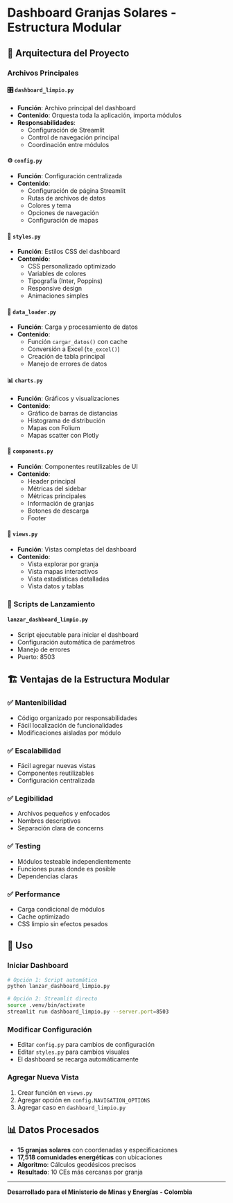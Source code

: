 # Dashboard Granjas Solares - Estructura Modular

## 📁 Arquitectura del Proyecto

### Archivos Principales

#### 🎛️ `dashboard_limpio.py`
- **Función**: Archivo principal del dashboard
- **Contenido**: Orquesta toda la aplicación, importa módulos
- **Responsabilidades**: 
  - Configuración de Streamlit
  - Control de navegación principal
  - Coordinación entre módulos

#### ⚙️ `config.py`
- **Función**: Configuración centralizada
- **Contenido**:
  - Configuración de página Streamlit
  - Rutas de archivos de datos
  - Colores y tema
  - Opciones de navegación
  - Configuración de mapas

#### 🎨 `styles.py`
- **Función**: Estilos CSS del dashboard
- **Contenido**:
  - CSS personalizado optimizado
  - Variables de colores
  - Tipografía (Inter, Poppins)
  - Responsive design
  - Animaciones simples

#### 💾 `data_loader.py`
- **Función**: Carga y procesamiento de datos
- **Contenido**:
  - Función `cargar_datos()` con cache
  - Conversión a Excel (`to_excel()`)
  - Creación de tabla principal
  - Manejo de errores de datos

#### 📊 `charts.py`
- **Función**: Gráficos y visualizaciones
- **Contenido**:
  - Gráfico de barras de distancias
  - Histograma de distribución
  - Mapas con Folium
  - Mapas scatter con Plotly

#### 🧩 `components.py`
- **Función**: Componentes reutilizables de UI
- **Contenido**:
  - Header principal
  - Métricas del sidebar
  - Métricas principales
  - Información de granjas
  - Botones de descarga
  - Footer

#### 📱 `views.py`
- **Función**: Vistas completas del dashboard
- **Contenido**:
  - Vista explorar por granja
  - Vista mapas interactivos
  - Vista estadísticas detalladas
  - Vista datos y tablas

### 🚀 Scripts de Lanzamiento

#### `lanzar_dashboard_limpio.py`
- Script ejecutable para iniciar el dashboard
- Configuración automática de parámetros
- Manejo de errores
- Puerto: 8503

## 🏗️ Ventajas de la Estructura Modular

### ✅ Mantenibilidad
- Código organizado por responsabilidades
- Fácil localización de funcionalidades
- Modificaciones aisladas por módulo

### ✅ Escalabilidad  
- Fácil agregar nuevas vistas
- Componentes reutilizables
- Configuración centralizada

### ✅ Legibilidad
- Archivos pequeños y enfocados
- Nombres descriptivos
- Separación clara de concerns

### ✅ Testing
- Módulos testeable independientemente
- Funciones puras donde es posible
- Dependencias claras

### ✅ Performance
- Carga condicional de módulos
- Cache optimizado
- CSS limpio sin efectos pesados

## 🔧 Uso

### Iniciar Dashboard
```bash
# Opción 1: Script automático
python lanzar_dashboard_limpio.py

# Opción 2: Streamlit directo
source .venv/bin/activate
streamlit run dashboard_limpio.py --server.port=8503
```

### Modificar Configuración
- Editar `config.py` para cambios de configuración
- Editar `styles.py` para cambios visuales
- El dashboard se recarga automáticamente

### Agregar Nueva Vista
1. Crear función en `views.py`
2. Agregar opción en `config.NAVIGATION_OPTIONS`
3. Agregar caso en `dashboard_limpio.py`

## 📊 Datos Procesados
- **15 granjas solares** con coordenadas y especificaciones
- **17,518 comunidades energéticas** con ubicaciones
- **Algoritmo**: Cálculos geodésicos precisos
- **Resultado**: 10 CEs más cercanas por granja

---
**Desarrollado para el Ministerio de Minas y Energías - Colombia**
